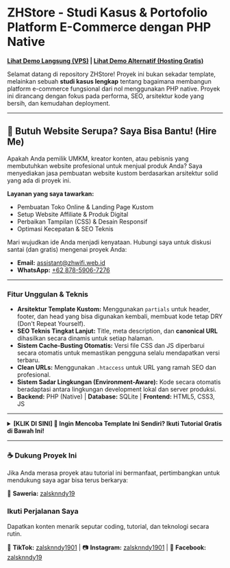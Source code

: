 # ZHStore - Studi Kasus & Portofolio Platform E-Commerce dengan PHP Native

**[Lihat Demo Langsung (VPS)](https://store.zhwifi.web.id) | [Lihat Demo Alternatif (Hosting Gratis)](https://zhstore.liveblog365.com)**

Selamat datang di repository ZHStore! Proyek ini bukan sekadar template, melainkan sebuah **studi kasus lengkap** tentang bagaimana membangun platform e-commerce fungsional dari nol menggunakan PHP native. Proyek ini dirancang dengan fokus pada performa, SEO, arsitektur kode yang bersih, dan kemudahan deployment.

---

## 💼 Butuh Website Serupa? Saya Bisa Bantu! (Hire Me)

Apakah Anda pemilik UMKM, kreator konten, atau pebisnis yang membutuhkan website profesional untuk menjual produk Anda? Saya menyediakan jasa pembuatan website kustom berdasarkan arsitektur solid yang ada di proyek ini.

**Layanan yang saya tawarkan:**
*   Pembuatan Toko Online & Landing Page Kustom
*   Setup Website Affiliate & Produk Digital
*   Perbaikan Tampilan (CSS) & Desain Responsif
*   Optimasi Kecepatan & SEO Teknis

Mari wujudkan ide Anda menjadi kenyataan. Hubungi saya untuk diskusi santai (dan gratis) mengenai proyek Anda:

*   **Email:** [assistant@zhwifi.web.id](mailto:assistant@zhwifi.web.id)
*   **WhatsApp:** [+62 878-5906-7276](https://wa.me/6287859067276)

---

### Fitur Unggulan & Teknis

*   **Arsitektur Template Kustom:** Menggunakan `partials` untuk header, footer, dan head yang bisa digunakan kembali, membuat kode tetap DRY (Don't Repeat Yourself).
*   **SEO Teknis Tingkat Lanjut:** Title, meta description, dan **canonical URL** dihasilkan secara dinamis untuk setiap halaman.
*   **Sistem Cache-Busting Otomatis:** Versi file CSS dan JS diperbarui secara otomatis untuk memastikan pengguna selalu mendapatkan versi terbaru.
*   **Clean URLs:** Menggunakan `.htaccess` untuk URL yang ramah SEO dan profesional.
*   **Sistem Sadar Lingkungan (Environment-Aware):** Kode secara otomatis beradaptasi antara lingkungan development lokal dan server produksi.
*   **Backend:** PHP (Native) | **Database:** SQLite | **Frontend:** HTML5, CSS3, JS

---
<details>
<summary><b>[KLIK DI SINI] 🚀 Ingin Mencoba Template Ini Sendiri? Ikuti Tutorial Gratis di Bawah Ini!</b></summary>
<br>

### 🎁 Apa yang Kamu Dapatkan?

Template e-commerce ini sudah dilengkapi dengan:
- ✅ Halaman dinamis berbasis PHP
- ✅ File database SQLite yang sudah berisi data produk (siap pakai)
- ✅ Desain responsif dan ringan untuk HP
- ✅ Cocok untuk hosting gratis tanpa perlu aplikasi tambahan

---

### 📌 Penting!
- File `affiliate_link.db` adalah database yang sudah diisi produk.
- Jangan hapus file ini jika ingin langsung melihat contoh produk saat membuka website.

### 📁 Struktur Folder Utama
- `pages/` → Berisi halaman kategori & detail produk
- `command/` → Script parsing & database
- `partials/` → File layout (header, footer, dsb)
- `assets/` → Gambar, CSS, dan JavaScript
- `command/databases/affiliate_link.db` → Database utama produk, silahkan diganti aja isinya sesuai kebutuhan.
- `index.php` → Halaman utama toko

---

### 📱 Tutorial: Upload ke Hosting Gratis ProFreeHost (Versi Mobile Friendly)

Tutorial ini cocok untuk kamu yang:
- Menggunakan HP Android atau iOS
- Tidak ingin install aplikasi tambahan
- Ingin menjalankan proyek PHP langsung di hosting

---

#### 🚀 Langkah-langkah Upload Proyek ke ProFreeHost

##### 🔧 Persiapan
1. Buat akun gratis di [https://profreehost.com](https://profreehost.com)
2. Aktivasi domain dan hosting
3. Masuk ke Control Panel → File Manager

---

##### 📸 Ikuti tutorial bergambar berikut (Swipe atau scroll ke bawah):

**🖼 Step 1**
- Klik tombol Code (warna hijau) lalu klik download agar file-nya siap digunakan di step berikutnya.
![Step 1](https://raw.githubusercontent.com/Zalsknndy19/e-commerce-assets/main/tutorial/step1.jpg)

**🖼 Step 2**
- Buka [https://profreehost.com](https://profreehost.com) untuk membuat akun hosting gratis.
- Setelah terbuka, klik tombol Register Now, lalu isi kolom email dengan email kalian dan isi kolom password sesuai keinginan. Gunakan kombinasi yang mudah diingat agar tidak lupa saat login kembali.
- Setelah berhasil buat akun dan masuk, klik tombol + Create New Account, lalu isi kolom domain (isinya bebas terserah kalian), saya disini pake (sub)domain zhstore, lalu klik tombol centang untuk melanjutkan (biasanya harus nunggu beberapa menit sampai (sub)domain kita aktif).
![Step 2](https://raw.githubusercontent.com/Zalsknndy19/e-commerce-assets/main/tutorial/step2.jpg)

**🖼 Step 3**
- Jika (sub)domain sudah aktif biasanya akan tampil seperti gambar kiri, coba copy linknya lalu buka di tab baru, jika tampilannya seperti gambar kanan maka Website nya sudah siap untuk ditambahkan template yang ini.
![Step 3](https://raw.githubusercontent.com/Zalsknndy19/e-commerce-assets/main/tutorial/step3.jpg)

**🖼 Step 4**
- Kembali ke halaman sebelumnya lalu klik tombol Manage, tujuannya hanya untuk mengambil informasi ftp agar nantinya memudahkan proses upload file template ini.
- Jika muncul halaman important notice klik aja "I Approve".
- Setelah masuk pilih tab FTP untuk melihat informasi username, password(klik Show/Hide untuk melihat) dan host, catat/salin informasi ini.
![Step 4](https://raw.githubusercontent.com/Zalsknndy19/e-commerce-assets/main/tutorial/step4.jpg)

**🖼 Step 5**
- Jika belum ada aplikasi File Manager yang support FTP, download salah satu file ini.
- [File Manager Plus (Rekomendasi, tutorial sekarang juga pake aplikasi ini)](https://play.google.com/store/apps/details?id=com.alphainventor.filemanager)
- [X-Plore (Bagus buat FTP tapi agak susah untuk yang awam)](https://play.google.com/store/apps/details?id=com.lonelycatgames.Xplore)
- [EX File Manager (Belum pernah pake tapi katanya bagus juga)](https://play.google.com/store/apps/details?id=com.ace.ex.file.manager)
- Jika File Manager udah terinstal maka lanjutkan ke step 5, buka aplikasi File Manager Plus (jika ada permintaan perizinan tinggal izinkan saja), Pilih Remote agar bisa mengakses storage hosting yang tadi dibuat, klik "Add a remote connection", pilih FTP lalu isi dengan informasi FTP di step 4, Host dengan FTP Hostname, Username dengan FTP Username, Password dengan FTP Password, setelah itu klik OK.
- Setelah berhasil masuk ke Storage Hostingnya klik tombol menu di pojok kiri atas lalu pilih Main Storage lalu cari folder Download (atau langsung aja klik Home lalu pilih Downloads), cari file `e-commerce-main.zip`
![Step 5](https://raw.githubusercontent.com/Zalsknndy19/e-commerce-assets/main/tutorial/step5.jpg)

**🖼 Step 6**
- Setelah ketemu extract file tersebut (lihat gambar).
- Setelah selesai extract buka folder `e-commerce-main` lalu klik lama di salah satu file/folder kemudian klik tombol kotak di pojok kanan atas untuk menandai semua file.
- Klik Move (lebih disarankan Copy sih biar nantinya database bisa di ubah jadi sesuai keinginan sendiri), lalu klik Menu dan pilih yang ftpupload.net lalu masuk ke folder htdocs lalu klik tombol Paste/Tempel dan tunggu sampai proses selesai.
- Harap bersabar kalo proses salin/pindah agak lama dikarenakan itu emang dari pihak hosting gratisnya bukan masalah koneksi internet kalian.
![Step 6](https://raw.githubusercontent.com/Zalsknndy19/e-commerce-assets/main/tutorial/step6.jpg)

**🖼 Step 7**
- Setelah Proses Upload file selesai coba buka kembali domain (di step 2) dan refresh browser, jika tampilannya berubah maka proses upload template website ZHStore telah selesai 🎉🎉🎉. Tinggal edit database pake aplikasi [SQLite Editor](https://www.mediafire.com/file/r75arws3cx9soxc/SQLite+Editor+[2.6.3].apk/file).
- Jika tampilannya tidak berubah atau muncul error, pastikan semua file berhasil di-upload, terutama index.php dan file database di command/databases/.
![Step 7](https://raw.githubusercontent.com/Zalsknndy19/e-commerce-assets/main/tutorial/step7.jpg)

**🛠 Step 8**
- Coming soon, tutorial kosongkan semua isi di database dan menggantinya dengan data kalian, mengubah title atau logo, ditunggu aja kelanjutannya ya atau kalau mau ubah sendiri pun silahkan.

> 📌 Tampilan template ini dioptimalkan untuk pengguna HP. Jika dibuka di desktop, tampilannya mungkin tidak sebaik versi mobile karena seluruh proses pembuatan dilakukan di Android. Proses perbaikan tampilan desktop sedang berjalan.

</details>

---

### ☕ Dukung Proyek Ini

Jika Anda merasa proyek atau tutorial ini bermanfaat, pertimbangkan untuk mendukung saya agar bisa terus berkarya:

💸 **Saweria:** [zalsknndy19](https://saweria.co/zalsknndy19)

### Ikuti Perjalanan Saya

Dapatkan konten menarik seputar coding, tutorial, dan teknologi secara rutin.

🎵 **TikTok:** [zalsknndy1901](https://www.tiktok.com/@zalsknndy1901) | 📷 **Instagram:** [zalsknndy1901](https://www.instagram.com/zalsknndy1901) | 📘 **Facebook:** [zalsknndy19](https://www.facebook.com/zalsknndy19)